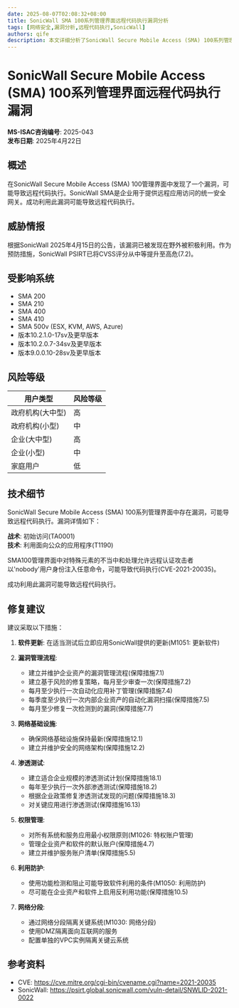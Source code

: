 ```yaml
---
date: 2025-08-07T02:08:32+08:00
title: SonicWall SMA 100系列管理界面远程代码执行漏洞分析
tags: [网络安全,漏洞分析,远程代码执行,SonicWall]
authors: qife
description: 本文详细分析了SonicWall Secure Mobile Access (SMA) 100系列管理界面中存在的一个高危漏洞(CVE-2021-20035)，该漏洞可能允许远程攻击者以'nobody'用户身份执行任意命令，导致远程代码执行。文章提供了受影响版本、技术细节及修复建议。
---
```


# SonicWall Secure Mobile Access (SMA) 100系列管理界面远程代码执行漏洞

**MS-ISAC咨询编号**: 2025-043  
**发布日期**: 2025年4月22日  

## 概述

在SonicWall Secure Mobile Access (SMA) 100管理界面中发现了一个漏洞，可能导致远程代码执行。SonicWall SMA是企业用于提供远程应用访问的统一安全网关。成功利用此漏洞可能导致远程代码执行。

## 威胁情报

根据SonicWall 2025年4月15日的公告，该漏洞已被发现在野外被积极利用。作为预防措施，SonicWall PSIRT已将CVSS评分从中等提升至高危(7.2)。

## 受影响系统

- SMA 200
- SMA 210
- SMA 400
- SMA 410
- SMA 500v (ESX, KVM, AWS, Azure)
- 版本10.2.1.0-17sv及更早版本
- 版本10.2.0.7-34sv及更早版本
- 版本9.0.0.10-28sv及更早版本

## 风险等级

| 用户类型 | 风险等级 |
|---------|---------|
| 政府机构(大中型) | 高 |
| 政府机构(小型) | 中 |
| 企业(大中型) | 高 |
| 企业(小型) | 中 |
| 家庭用户 | 低 |

## 技术细节

SonicWall Secure Mobile Access (SMA) 100系列管理界面中存在漏洞，可能导致远程代码执行。漏洞详情如下：

**战术**: 初始访问(TA0001)  
**技术**: 利用面向公众的应用程序(T1190)  

SMA100管理界面中对特殊元素的不当中和处理允许远程认证攻击者以'nobody'用户身份注入任意命令，可能导致代码执行(CVE-2021-20035)。

成功利用此漏洞可能导致远程代码执行。

## 修复建议

建议采取以下措施：

1. **软件更新**: 在适当测试后立即应用SonicWall提供的更新(M1051: 更新软件)
   
2. **漏洞管理流程**:
   - 建立并维护企业资产的漏洞管理流程(保障措施7.1)
   - 建立基于风险的修复策略，每月至少审查一次(保障措施7.2)
   - 每月至少执行一次自动化应用补丁管理(保障措施7.4)
   - 每季度至少执行一次内部企业资产的自动化漏洞扫描(保障措施7.5)
   - 每月至少修复一次检测到的漏洞(保障措施7.7)

3. **网络基础设施**:
   - 确保网络基础设施保持最新(保障措施12.1)
   - 建立并维护安全的网络架构(保障措施12.2)

4. **渗透测试**:
   - 建立适合企业规模的渗透测试计划(保障措施18.1)
   - 每年至少执行一次外部渗透测试(保障措施18.2)
   - 根据企业政策修复渗透测试发现的问题(保障措施18.3)
   - 对关键应用进行渗透测试(保障措施16.13)

5. **权限管理**:
   - 对所有系统和服务应用最小权限原则(M1026: 特权账户管理)
   - 管理企业资产和软件的默认账户(保障措施4.7)
   - 建立并维护服务账户清单(保障措施5.5)

6. **利用防护**:
   - 使用功能检测和阻止可能导致软件利用的条件(M1050: 利用防护)
   - 尽可能在企业资产和软件上启用反利用功能(保障措施10.5)

7. **网络分段**:
   - 通过网络分段隔离关键系统(M1030: 网络分段)
   - 使用DMZ隔离面向互联网的服务
   - 配置单独的VPC实例隔离关键云系统

## 参考资料

- CVE: https://cve.mitre.org/cgi-bin/cvename.cgi?name=2021-20035
- SonicWall: https://psirt.global.sonicwall.com/vuln-detail/SNWLID-2021-0022